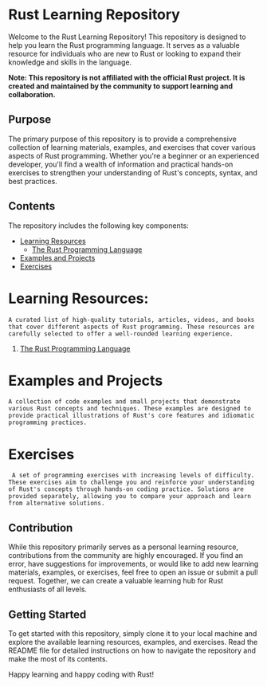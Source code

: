 # Rust Learning Repository

Welcome to the Rust Learning Repository! This repository is designed to help you learn the Rust programming language. It serves as a valuable resource for individuals who are new to Rust or looking to expand their knowledge and skills in the language.

**Note: This repository is not affiliated with the official Rust project. It is created and maintained by the community to support learning and collaboration.**

## Purpose
The primary purpose of this repository is to provide a comprehensive collection of learning materials, examples, and exercises that cover various aspects of Rust programming. Whether you're a beginner or an experienced developer, you'll find a wealth of information and practical hands-on exercises to strengthen your understanding of Rust's concepts, syntax, and best practices.

## Contents
The repository includes the following key components:

<!-- toc -->

- [Learning Resources](#learning-resources)
    - [The Rust Programming Language](https://doc.rust-lang.org/book/title-page.html)
- [Examples and Projects](#examples-and-projects)
- [Exercises](#exercises)

<!-- tocstop -->

# Learning Resources: 
    A curated list of high-quality tutorials, articles, videos, and books that cover different aspects of Rust programming. These resources are carefully selected to offer a well-rounded learning experience.

1. [The Rust Programming Language](https://doc.rust-lang.org/book/title-page.html)

# Examples and Projects
    A collection of code examples and small projects that demonstrate various Rust concepts and techniques. These examples are designed to provide practical illustrations of Rust's core features and idiomatic programming practices.

# Exercises
     A set of programming exercises with increasing levels of difficulty. These exercises aim to challenge you and reinforce your understanding of Rust's concepts through hands-on coding practice. Solutions are provided separately, allowing you to compare your approach and learn from alternative solutions.



## Contribution
While this repository primarily serves as a personal learning resource, contributions from the community are highly encouraged. If you find an error, have suggestions for improvements, or would like to add new learning materials, examples, or exercises, feel free to open an issue or submit a pull request. Together, we can create a valuable learning hub for Rust enthusiasts of all levels.

## Getting Started
To get started with this repository, simply clone it to your local machine and explore the available learning resources, examples, and exercises. Read the README file for detailed instructions on how to navigate the repository and make the most of its contents.

Happy learning and happy coding with Rust!


